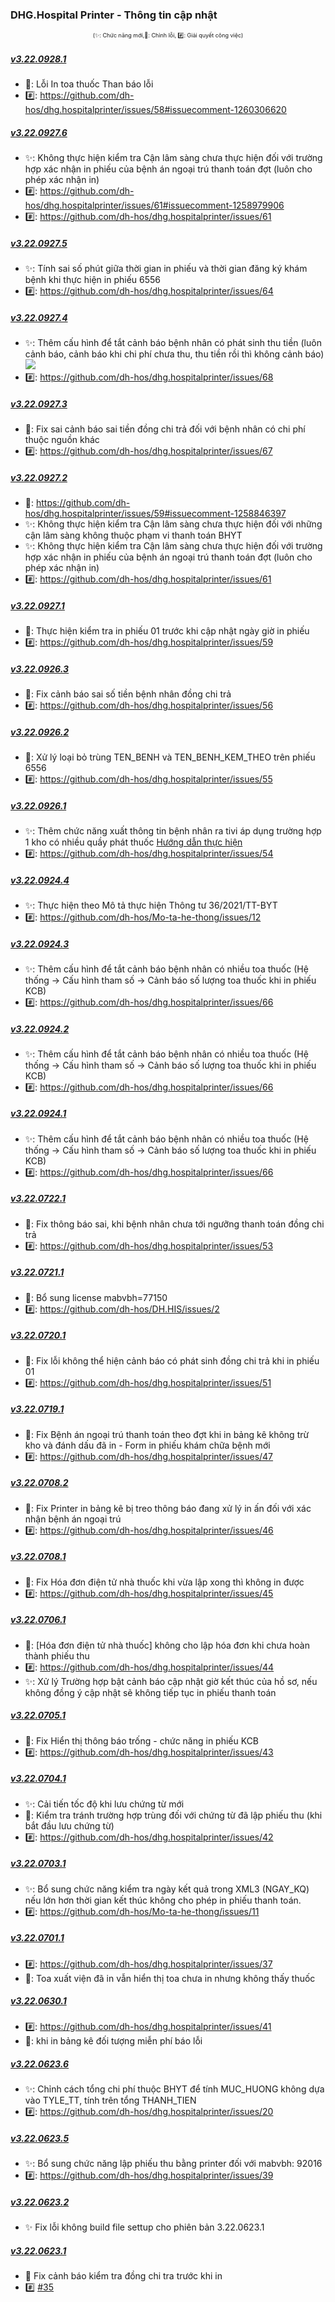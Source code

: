 ﻿### DHG.Hospital Printer - Thông tin cập nhật

<div align="center" style="font-size:xx-small">(✨: Chức năng mới,🐛: Chỉnh lỗi, #️⃣: Giải quyết công việc) </div>

##### [v3.22.0928.1]()

-  🐛: Lỗi In toa thuốc Than báo lỗi
-  #️⃣: https://github.com/dh-hos/dhg.hospitalprinter/issues/58#issuecomment-1260306620

##### [v3.22.0927.6]()

-  ✨: Không thực hiện kiểm tra Cận lâm sàng chưa thực hiện đối với trường hợp xác nhận in phiếu của bệnh án ngoại trú thanh toán đợt (luôn cho phép xác nhận in)
-  #️⃣: https://github.com/dh-hos/dhg.hospitalprinter/issues/61#issuecomment-1258979906
-  #️⃣: https://github.com/dh-hos/dhg.hospitalprinter/issues/61

##### [v3.22.0927.5]()

-  ✨: Tính sai số phút giữa thời gian in phiếu và thời gian đăng ký khám bệnh khi thực hiện in phiếu 6556
-  #️⃣: https://github.com/dh-hos/dhg.hospitalprinter/issues/64

##### [v3.22.0927.4]()

-  ✨: Thêm cấu hình để tắt cảnh báo bệnh nhân có phát sinh thu tiền (luôn cảnh báo, cảnh báo khi chi phí chưa thu, thu tiền rồi thì không cảnh báo) ![](../MoTaThayDoi/HuongDan/cauhinh-canhbao-chiphiphatsinh.png)
-  #️⃣: https://github.com/dh-hos/dhg.hospitalprinter/issues/68

##### [v3.22.0927.3]()

-  🐛: Fix sai cảnh báo sai tiền đồng chi trả đối với bệnh nhân có chi phí thuộc nguồn khác
-  #️⃣: https://github.com/dh-hos/dhg.hospitalprinter/issues/67

##### [v3.22.0927.2]()

-  🐛: https://github.com/dh-hos/dhg.hospitalprinter/issues/59#issuecomment-1258846397
-  ✨: Không thực hiện kiểm tra Cận lâm sàng chưa thực hiện đối với những cận lâm sàng không thuộc phạm vi thanh toán BHYT
-  ✨: Không thực hiện kiểm tra Cận lâm sàng chưa thực hiện đối với trường hợp xác nhận in phiếu của bệnh án ngoại trú thanh toán đợt (luôn cho phép xác nhận in)
-  #️⃣: https://github.com/dh-hos/dhg.hospitalprinter/issues/61

##### [v3.22.0927.1]()

-  🐛: Thực hiện kiểm tra in phiếu 01 trước khi cập nhật ngày giờ in phiếu
-  #️⃣: https://github.com/dh-hos/dhg.hospitalprinter/issues/59

##### [v3.22.0926.3]()

-  🐛: Fix cảnh báo sai số tiền bệnh nhân đồng chi trả
-  #️⃣: https://github.com/dh-hos/dhg.hospitalprinter/issues/56

##### [v3.22.0926.2]()

-  🐛: Xử lý loại bỏ trùng TEN_BENH và TEN_BENH_KEM_THEO trên phiếu 6556
-  #️⃣: https://github.com/dh-hos/dhg.hospitalprinter/issues/55

##### [v3.22.0926.1]()

-  ✨: Thêm chức năng xuất thông tin bệnh nhân ra tivi áp dụng trường hợp 1 kho có nhiều quầy phát thuốc [Hướng dẫn thực hiện](../MoTaThayDoi/XuatTTBenhnhanRaTivi.md)
-  #️⃣: https://github.com/dh-hos/dhg.hospitalprinter/issues/54

##### [v3.22.0924.4]()

-  ✨: Thực hiện theo Mô tả thực hiện Thông tư 36/2021/TT-BYT
-  #️⃣: https://github.com/dh-hos/Mo-ta-he-thong/issues/12

##### [v3.22.0924.3]()

-  ✨: Thêm cấu hình để tắt cảnh báo bệnh nhân có nhiều toa thuốc (Hệ thống -> Cấu hình tham số -> Cảnh báo số lượng toa thuốc khi in phiếu KCB)
-  #️⃣: https://github.com/dh-hos/dhg.hospitalprinter/issues/66

##### [v3.22.0924.2]()

-  ✨: Thêm cấu hình để tắt cảnh báo bệnh nhân có nhiều toa thuốc (Hệ thống -> Cấu hình tham số -> Cảnh báo số lượng toa thuốc khi in phiếu KCB)
-  #️⃣: https://github.com/dh-hos/dhg.hospitalprinter/issues/66

##### [v3.22.0924.1]()

-  ✨: Thêm cấu hình để tắt cảnh báo bệnh nhân có nhiều toa thuốc (Hệ thống -> Cấu hình tham số -> Cảnh báo số lượng toa thuốc khi in phiếu KCB)
-  #️⃣: https://github.com/dh-hos/dhg.hospitalprinter/issues/66

##### [v3.22.0722.1]()

-  🐛: Fix thông báo sai, khi bệnh nhân chưa tới ngưỡng thanh toán đồng chi trả
-  #️⃣: https://github.com/dh-hos/dhg.hospitalprinter/issues/53

##### [v3.22.0721.1]()

-  🐛: Bổ sung license mabvbh=77150
-  #️⃣: https://github.com/dh-hos/DH.HIS/issues/2

##### [v3.22.0720.1]()

-  🐛: Fix lỗi không thể hiện cảnh báo có phát sinh đồng chi trả khi in phiếu 01
-  #️⃣: https://github.com/dh-hos/dhg.hospitalprinter/issues/51

##### [v3.22.0719.1]()

-  🐛: Fix Bệnh án ngoại trú thanh toán theo đợt khi in bảng kê không trừ kho và đánh dấu đã in - Form in phiếu khám chữa bệnh mới
-  #️⃣: https://github.com/dh-hos/dhg.hospitalprinter/issues/47

##### [v3.22.0708.2]()

-  🐛: Fix Printer in bảng kê bị treo thông báo đang xử lý in ấn đối với xác nhận bệnh án ngoại trú
-  #️⃣: https://github.com/dh-hos/dhg.hospitalprinter/issues/46

##### [v3.22.0708.1]()

-  🐛: Fix Hóa đơn điện tử nhà thuốc khi vừa lập xong thì không in được
-  #️⃣: https://github.com/dh-hos/dhg.hospitalprinter/issues/45

##### [v3.22.0706.1]()

-  🐛: [Hóa đơn điện tử nhà thuốc] không cho lập hóa đơn khi chưa hoàn thành phiếu thu
-  #️⃣: https://github.com/dh-hos/dhg.hospitalprinter/issues/44
-  ✨: Xử lý Trường hợp bật cảnh báo cập nhật giờ kết thúc của hồ sơ, nếu không đồng ý cập nhật sẽ không tiếp tục in phiếu thanh toán

##### [v3.22.0705.1]()

-  🐛: Fix Hiển thị thông báo trống - chức năng in phiếu KCB
-  #️⃣: https://github.com/dh-hos/dhg.hospitalprinter/issues/43

##### [v3.22.0704.1]()

-  ✨: Cải tiến tốc độ khi lưu chứng từ mới
-  🐛: Kiểm tra tránh trường hợp trùng đối với chứng từ đã lập phiếu thu (khi bắt đầu lưu chứng từ)
-  #️⃣: https://github.com/dh-hos/dhg.hospitalprinter/issues/42

##### [v3.22.0703.1]()

-  ✨: Bổ sung chức năng kiểm tra ngày kết quả trong XML3 (NGAY_KQ) nếu lớn hơn thời gian kết thúc không cho phép in phiếu thanh toán.
-  #️⃣: https://github.com/dh-hos/Mo-ta-he-thong/issues/11

##### [v3.22.0701.1]()

-  #️⃣: https://github.com/dh-hos/dhg.hospitalprinter/issues/37
-  🐛: Toa xuất viện đã in vẫn hiển thị toa chưa in nhưng không thấy thuốc

##### [v3.22.0630.1]()

-  #️⃣: https://github.com/dh-hos/dhg.hospitalprinter/issues/41
-  🐛: khi in bảng kê đối tượng miễn phí báo lỗi

##### [v3.22.0623.6]()

-  ✨: Chỉnh cách tổng chi phí thuộc BHYT để tính MUC_HUONG không dựa vào TYLE_TT, tính trên tổng THANH_TIEN
-  #️⃣: https://github.com/dh-hos/dhg.hospitalprinter/issues/20

##### [v3.22.0623.5]()

-  ✨: Bổ sung chức năng lập phiếu thu bằng printer đối với mabvbh: 92016
-  #️⃣: https://github.com/dh-hos/dhg.hospitalprinter/issues/39

##### [v3.22.0623.2]()

-  ✨ Fix lỗi không build file settup cho phiên bản 3.22.0623.1

##### [v3.22.0623.1]()

-  🐛 Fix cảnh báo kiểm tra đồng chi tra trước khi in
-  #️⃣ [#35](https://github.com/dh-hos/dhg.hospitalprinter/issues/35)

